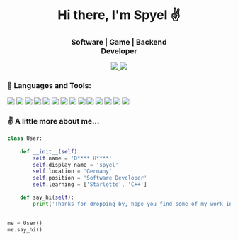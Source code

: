<h1 align='center'>Hi there, I'm Spyel ✌️</h1>



<h3 align='center'>
    <b>
        Software | Game | Backend
        <br/>
        Developer
    </b>
</h3>



<div align='center'>
    <a href='https://www.reddit.com/user/spyel/'>
        <img src='https://img.shields.io/badge/Reddit-FF4500?style=for-the-badge&logo=reddit&logoColor=white'/>
    </a>
    <a href='https://spyels.itch.io/'>
        <img src='https://img.shields.io/badge/Itch.io-FA5C5C?style=for-the-badge&logo=itchdotio&logoColor=white'/>
    </a>
</div>



<h3>🔧 Languages and Tools:</h3>
<a href='https://www.python.org/' target='_blank'><img src='https://skillicons.dev/icons?i=python'/></a>
<a href='/'><img src='https://skillicons.dev/icons?i=js'/></a>
<a href='/'><img src='https://skillicons.dev/icons?i=html'/></a>
<a href='/'><img src='https://skillicons.dev/icons?i=css'/></a>
<a href='https://nodejs.org' target='_blank'><img src='https://skillicons.dev/icons?i=nodejs'/></a>
<a href='https://svelte.dev/' target='_blank'><img src='https://skillicons.dev/icons?i=svelte'/></a>
<a href='https://react.dev/' target='_blank'><img src='https://skillicons.dev/icons?i=react'/></a>
<a href='https://getbootstrap.com/' target='_blank'><img src='https://skillicons.dev/icons?i=bootstrap'/></a>
<a href='https://tailwindcss.com/' target='_blank'><img src='https://skillicons.dev/icons?i=tailwind'/></a>
<a href='https://www.djangoproject.com/' target='_blank'><img src='https://skillicons.dev/icons?i=django'/></a>
<a href='/'><img src='https://skillicons.dev/icons?i=cs'/></a>
<a href='https://dotnet.microsoft.com' target='_blank'><img src='https://skillicons.dev/icons?i=dotnet'/></a>
<a href='https://godotengine.org/' target='_blank'><img src='https://skillicons.dev/icons?i=godot'/></a>
<a href='https://unity.com' target='_blank'><img src='https://skillicons.dev/icons?i=unity'/></a>



<h3>✌️ A little more about me...</h3>

``` python
class User:
        
    def __init__(self):
        self.name = 'D**** H****'
        self.display_name = 'spyel'
        self.location = 'Germany'
        self.position = 'Software Developer'
        self.learning = ['Starlette', 'C++']        

    def say_hi(self):
        print('Thanks for dropping by, hope you find some of my work interesting.')


me = User()
me.say_hi()
```
